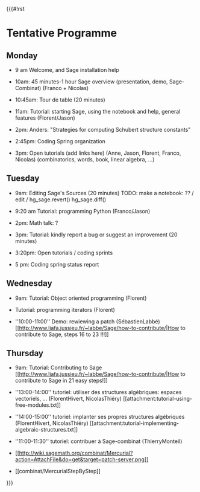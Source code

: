 {{{#!rst

Tentative Programme
===================

Monday
------


* 9 am Welcome, and Sage installation help
* 10am: 45 minutes-1 hour Sage overview (presentation, demo, Sage-Combinat) (Franco + Nicolas)
* 10:45am: Tour de table (20 minutes)
* 11am: Tutorial: starting Sage, using the notebook and help, general features (Florent/Jason)



* 2pm: Anders: "Strategies for computing Schubert structure constants"
* 2:45pm: Coding Spring organization
* 3pm: Open tutorials (add links here) (Anne, Jason, Florent, Franco, Nicolas)
  (combinatorics, words, book, linear algebra, ...)

Tuesday
-------

* 9am: Editing Sage's Sources (20 minutes)
  TODO: make a notebook: ?? / edit / hg_sage.revert() hg_sage.diff()
* 9:20 am Tutorial: programming Python (Franco/Jason)


* 2pm: Math talk: ?
* 3pm: Tutorial: kindly report a bug or suggest an improvement (20 minutes)
* 3:20pm: Open tutorials / coding sprints
* 5 pm: Coding spring status report

Wednesday
---------

* 9am: Tutorial: Object oriented programming (Florent)
* Tutorial: programming iterators (Florent)


* ''10:00-11:00'' Demo: rewiewing a patch (SébastienLabbé)
   [[http://www.liafa.jussieu.fr/~labbe/Sage/how-to-contribute/|How to contribute to Sage, steps 16 to 23 !!!]]

Thursday
--------

* 9am: Tutorial: Contributing to Sage
 [[http://www.liafa.jussieu.fr/~labbe/Sage/how-to-contribute/|How to contribute to Sage in 21 easy steps!]]

* ''13:00-14:00'' tutoriel: utiliser des structures algébriques: espaces vectoriels, ... (FlorentHivert, NicolasThiéry)
 [[attachment:tutorial-using-free-modules.txt]]

* ''14:00-15:00'' tutoriel: implanter ses propres structures algébriques (FlorentHivert, NicolasThiéry)
 [[attachment:tutorial-implementing-algebraic-structures.txt]]


* ''11:00-11:30'' tutoriel: contribuer à Sage-combinat (ThierryMonteil)
 * [[http://wiki.sagemath.org/combinat/Mercurial?action=AttachFile&do=get&target=patch-server.png]]
 * [[combinat/MercurialStepByStep]]










}}}
